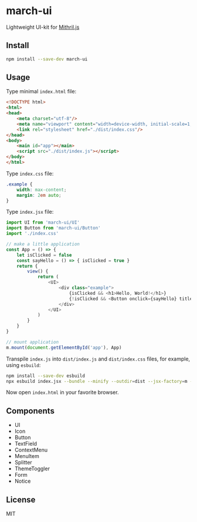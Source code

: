 # march-ui

Lightweight UI-kit for [Mithril.js](https://mithril.js.org/)

## Install

```sh
npm install --save-dev march-ui
```

## Usage

Type minimal `index.html` file:

```html
<!DOCTYPE html>
<html>
<head>
    <meta charset="utf-8"/>
    <meta name="viewport" content="width=device-width, initial-scale=1, maximum-scale=1"/>
    <link rel="stylesheet" href="./dist/index.css"/>
</head>
<body>
    <main id="app"></main>
    <script src="./dist/index.js"></script>
</body>
</html>
```

Type `index.css` file:

```css
.example {
    width: max-content;
    margin: 2em auto;
}
```

Type `index.jsx` file:

```js
import UI from 'march-ui/UI'
import Button from 'march-ui/Button'
import './index.css'

// make a little application
const App = () => {
    let isClicked = false
    const sayHello = () => { isClicked = true }
    return {
        view() {
            return (
                <UI>
                    <div class="example">
                        {isClicked && <h1>Hello, World!</h1>}
                        {!isClicked && <Button onclick={sayHello} title="Say Hello"/>}
                    </div>
                </UI>
            )
        }
    }
}

// mount application
m.mount(document.getElementById('app'), App)
```

Transpile `index.js` into `dist/index.js` and `dist/index.css` files,
for example, using `esbuild`:

```sh
npm install --save-dev esbuild
npx esbuild index.jsx --bundle --minify --outdir=dist --jsx-factory=m --jsx-fragment='"["'
```

Now open `index.html` in your favorite browser.

## Components

- UI
- Icon
- Button
- TextField
- ContextMenu
- MenuItem
- Splitter
- ThemeToggler
- Form
- Notice

## License

MIT
